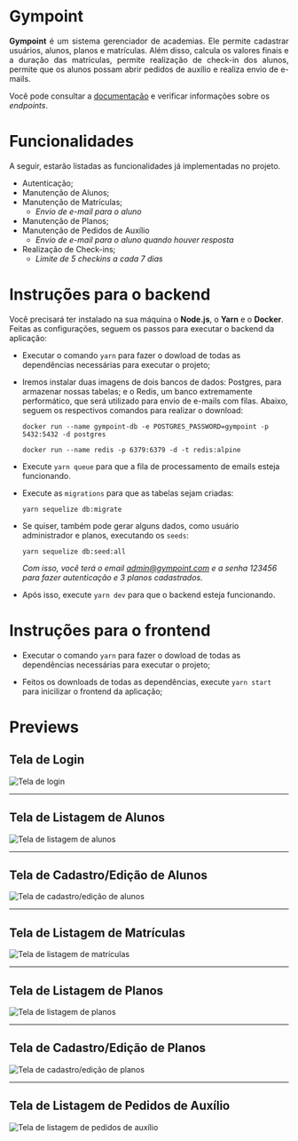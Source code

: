 # Gympoint

<p align="justify">
<strong>Gympoint</strong> é um sistema gerenciador de academias. Ele permite cadastrar usuários, alunos, planos e matrículas. Além disso, calcula os valores finais e a duração das matrículas, permite realização de check-in dos alunos, permite que os alunos possam abrir pedidos de auxílio e realiza envio de e-mails.
</p>
<p>
  Você pode consultar a <a href="./DOCS.md" rel="noopener noreferrer">documentação</a> e verificar informações sobre os <i>endpoints</i>.
</p>

# Funcionalidades

A seguir, estarão listadas as funcionalidades já implementadas no projeto.

- Autenticação;
- Manutenção de Alunos;
- Manutenção de Matrículas;
  - *Envio de e-mail para o aluno*
- Manutenção de Planos;
- Manutenção de Pedidos de Auxílio
  - *Envio de e-mail para o aluno quando houver resposta*
- Realização de Check-ins;
  - *Limite de 5 checkins a cada 7 dias*

# Instruções para o backend

Você precisará ter instalado na sua máquina o **Node.js**, o **Yarn** e o **Docker**. Feitas as configurações, seguem os passos para executar o backend da aplicação:

 - Executar o comando `yarn` para fazer o dowload de todas as dependências necessárias para executar o projeto;

 - Iremos instalar duas imagens de dois bancos de dados: Postgres, para armazenar nossas tabelas; e o Redis, um banco extremamente performático, que será utilizado para envio de e-mails com filas. Abaixo, seguem os respectivos comandos para realizar o download:
    ```
    docker run --name gympoint-db -e POSTGRES_PASSWORD=gympoint -p 5432:5432 -d postgres
    ```
    ```
    docker run --name redis -p 6379:6379 -d -t redis:alpine
    ```
 - Execute `yarn queue` para que a fila de processamento de emails esteja funcionando.

 - Execute as `migrations` para que as tabelas sejam criadas:
   ```
   yarn sequelize db:migrate
   ```

 - Se quiser, também pode gerar alguns dados, como usuário administrador e planos, executando os `seeds`:
   ```
   yarn sequelize db:seed:all
   ```
   *Com isso, você terá o email admin@gympoint.com e a senha 123456 para fazer autenticação e 3 planos cadastrados.*

 - Após isso, execute `yarn dev` para que o backend esteja funcionando.

# Instruções para o frontend

 - Executar o comando `yarn` para fazer o dowload de todas as dependências necessárias para executar o projeto;

 - Feitos os downloads de todas as dependências, execute `yarn start` para inicilizar o frontend da aplicação;

# Previews
## Tela de Login
<img src="./previews/sign_in.png" alt="Tela de login" />

---
## Tela de Listagem de Alunos
<img src="./previews/list_students.png" alt="Tela de listagem de alunos" />

---
## Tela de Cadastro/Edição de Alunos
<img src="./previews/manage_students.png" alt="Tela de cadastro/edição de alunos">

---
## Tela de Listagem de Matrículas
<img src="./previews/list_registrations.png" alt="Tela de listagem de matrículas" />

---
## Tela de Listagem de Planos
<img src="./previews/list_plans.png" alt="Tela de listagem de planos" />

---
## Tela de Cadastro/Edição de Planos
<img src="./previews/manage_plans.png" alt="Tela de cadastro/edição de planos">

---
## Tela de Listagem de Pedidos de Auxílio
<img src="./previews/list_help-orders.png" alt="Tela de listagem de pedidos de auxílio" />